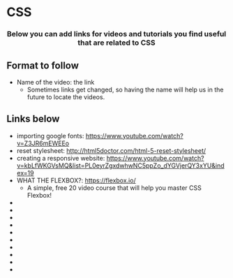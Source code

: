 # CSS

<p align="center">
  <h3 align="center">Below you can add links for videos and tutorials you find useful that are related to CSS</h3></p>


## Format to follow
* Name of the video: the link
  * Sometimes links get changed, so having the name will help us in the future to locate the videos.


## Links below

* importing google fonts: https://www.youtube.com/watch?v=Z3JR6mEWEEo
* reset stylesheet: http://html5doctor.com/html-5-reset-stylesheet/
* creating a responsive website: https://www.youtube.com/watch?v=kbLfWKGVsMQ&list=PL0eyrZgxdwhwNC5ppZo_dYGVjerQY3xYU&index=19
* WHAT THE FLEXBOX?: https://flexbox.io/
   * A simple, free 20 video course that will help you master CSS Flexbox!
* 
* 
* 
* 
* 
* 
* 
* 
* 
* 


